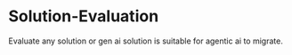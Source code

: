 # Solution-Evaluation
Evaluate any solution or gen ai solution is suitable for agentic ai to migrate.
